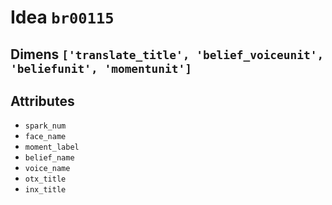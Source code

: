 # Idea `br00115`

## Dimens `['translate_title', 'belief_voiceunit', 'beliefunit', 'momentunit']`

## Attributes
- `spark_num`
- `face_name`
- `moment_label`
- `belief_name`
- `voice_name`
- `otx_title`
- `inx_title`
